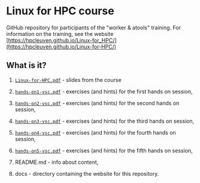 # Linux for HPC course 

GitHub repository for participants of the "worker & atools" training. For information on the training, see the website [https://hpcleuven.github.io/Linux-for_HPC/](https://hpcleuven.github.io/Linux-for-HPC/)

## What is it?

1. [`Linux-for-HPC.pdf`](Linux-for-HPC.pdf) - slides from the course

1. [`hands-on1-vsc.pdf`](hands-on1-vsc.pdf) - exercises (and hints) for the first hands on session,

1. [`hands-on2-vsc.pdf`](hands-on2-vsc.pdf) - exercises (and hints) for the second hands on session,

1. [`hands-on3-vsc.pdf`](hands-on3-vsc.pdf) - exercises (and hints) for the third hands on session,

1. [`hands-on4-vsc.pdf`](hands-on4-vsc.pdf) - exercises (and hints) for the fourth hands on session,

1. [`hands-on5-vsc.pdf`](hands-on5-vsc.pdf) - exercises (and hints) for the fifth hands on session,

1. README.md - info about content,

1. docs - directory containing the website for this repository.
